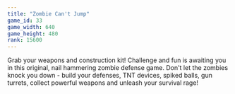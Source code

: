 ```yaml
---
title: "Zombie Can't Jump"
game_id: 33
game_width: 640
game_height: 480
rank: 15600
---
```

Grab your weapons and construction kit! Challenge and fun is awaiting you in this original, nail hammering zombie defense game. Don't let the zombies knock you down - build your defenses, TNT devices, spiked balls, gun turrets, collect powerful weapons and unleash your survival rage!